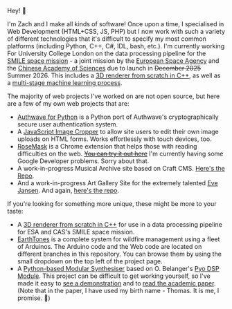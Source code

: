 <!---

- 👋 Hi, I’m @Zach-Clare
- 👀 I’m interested in ...
- 🌱 I’m currently learning ...
- 💞️ I’m looking to collaborate on ...
- 📫 How to reach me ...


Zach-Clare/Zach-Clare is a ✨ special ✨ repository because its `README.md` (this file) appears on your GitHub profile.
You can click the Preview link to take a look at your changes.
--->

Hey! 🌱

I'm Zach and I make all kinds of software! Once upon a time, I specialised in Web Development (HTML+CSS, JS, PHP) but I now work with such a variety of different technologies that it's difficult to specify my most common platforms (including Python, C++, C#, IDL, bash, etc.). I'm currently working For University College London on the data processing pipeline for the [SMILE space mission](https://en.wikipedia.org/wiki/SMILE_(spacecraft)) - a joint mission by the [European Space Agency](https://www.esa.int/) and the [Chinese Academy of Sciences](https://english.cas.cn/) due to launch in ~~December 2025~~ Summer 2026. This includes a [3D renderer from scratch in C++](https://github.com/Zach-Clare/birp_cpp), as well as a [multi-stage machine learning process](https://github.com/Zach-Clare/SMILE_L4_Fitting).

The majority of web projects I've worked on are not open source, but here are a few of my own web projects that are:
- [Authwave for Python](https://github.com/Authwave/python-client) is a Python port of Authwave's cryptographically secure user authentication system.
- A [JavaScript Image Cropper](https://github.com/Zach-Clare/js-image-cropper) to allow site users to edit their own image uploads on HTML forms. Works effortlessly with touch devices, too.
- [RoseMask](https://github.com/Zach-Clare/rosemask) is a Chrome extension that helps those with reading difficulties on the web. ~~[You can try it out here](https://chrome.google.com/webstore/detail/rosemask/kijieflhjgpcjmnnoiiaimiffoaignjh)~~ I'm currently having some Google Developer problems. Sorry about that.
- A work-in-progress Musical Archive site based on Craft CMS. [Here's the Repo](https://github.com/Zach-Clare/musicalarchive).
- And a work-in-progress Art Gallery Site for the extremely talented [Eve Jansen](https://www.instagram.com/evejansenart/). And again, [here's the repo](https://github.com/Zach-Clare/evejansenart).

If you're looking for something more unique, these might be more to your taste:
- A [3D renderer from scratch in C++](https://github.com/Zach-Clare/birp_cpp) for use in a data processing pipeline for ESA and CAS's SMILE space mission.
- [EarthTones](https://github.com/eliot-chill/earthtones) is a complete system for wildfire management using a fleet of Arduinos. The Arduino code and the Web code are located on different branches in this repository. You can browse them by using the small dropdown on the top left of the project page.
- A [Python-based Modular Synthesiser](https://github.com/Zach-Clare/uol_final_year) based on O. Belanger's [Pyo DSP Module](https://github.com/belangeo/pyo). This project can be difficult to get working yourself, so I've made it easy to [see a demonstration](https://youtu.be/T2GpbmC3jq8) and to [read the academic paper](https://github.com/Zach-Clare/uol_final_year/blob/main/Project%20Report.pdf). (Note that in the paper, I have used my birth name - Thomas. It is me, I promise. 🙌)
